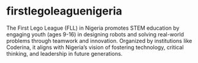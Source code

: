 # firstlegoleaguenigeria
The First Lego League (FLL) in Nigeria promotes STEM education by engaging youth (ages 9-16) in designing robots and solving real-world problems through teamwork and innovation. Organized by institutions like Coderina, it aligns with Nigeria’s vision of fostering technology, critical thinking, and leadership in future generations.
